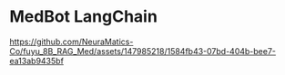 # MedBot LangChain

https://github.com/NeuraMatics-Co/fuyu_8B_RAG_Med/assets/147985218/1584fb43-07bd-404b-bee7-ea13ab9435bf

